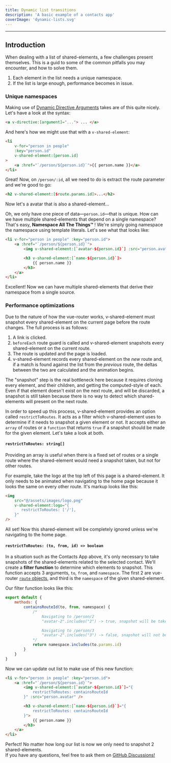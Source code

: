 ```yaml
---
title: Dynamic list transitions
description: 'A basic example of a contacts app'
coverImage: 'dynamic-lists.svg'
---
```


---
## Introduction

When dealing with a list of shared-elements, a few challenges present themselves. This is a guid to some of the common pitfalls you may encounter, and how to solve them.

1. Each element in the list needs a unique namespace.
2. If the list is large enough, performance becomes in issue.


### Unique namespaces

Making use of [Dynamic Directive Arguments](https://vuejs.org/v2/guide/custom-directive.html#Dynamic-Directive-Arguments) takes are of this quite nicely. Let's have a look at the syntax:

```html
<a v-directive:[argument]="..."> ... </a>
```

And here's how we might use that with a `v-shared-element`:


```html
<li
    v-for="person in people"
    :key="person.id"
    v-shared-element:[person.id]
>
    <a :href="`/person/${person.id}`">{{ person.name }}</a>
</li>
```

Great! Now, on `/person/:id`, all we need to do is extract the route parameter and we're good to go:

```html
<h2 v-shared-element:[$route.params.id]>...</h2>
```

Now let's a avatar that is also a shared-element... 

Oh, we only have one piece of data—`person.id`—that is unique. How can we have multiple shared-elements that depend on a single namespace? That's easy, **Namespace All The Things™** ! We're simply going namespace the namespace using template literals. Let's see what that looks like:

```html
<li v-for="person in people" :key="person.id">
    <a :href="`/person/${person.id}`">
        <img v-shared-element:[`avatar-${person.id}`] :src="person.avatar" />

        <h3 v-shared-element:[`name-${person.id}`]>
            {{ person.name }}
        </h3>
    </a>
</li>
```

Excellent! Now we can have multiple shared-elements that derive their namespace from a single source.

### Performance optimizations

Due to the nature of how the vue-router works, v-shared-element must snapshot every shared-element on the current page before the route changes. The full process is as follows: 


1. A link is clicked.
2. `beforeEach` route guard is called and v-shared-element snapshots every shared-element on the current route.
3. The route is updated and the page is loaded.
4. v-shared-element records every shared-element on the *new* route and, if a match is found against the list from the *previous* route, the deltas between the two are calculated and the animation begins.

The "snapshot" step is the real bottleneck here because it requires cloning every element, and their children, and getting the computed-style of each. Even if that element doesn't exist on the next route, and will be discarded, a snapshot is still taken because there is no way to detect which shared-elements will present on the next route.

In order to speed up this process, v-shared-element provides an option called `restrictToRoutes`. It acts as a filter which v-shared-element uses to determine if it needs to snapshot a given element or not. It accepts either an `array` of routes or a `function` that returns `true` if a snapshot should be made for the given element. Let's take a look at both.

#### `restrictToRoutes: string[]`

Providing an array is useful when there is a fixed set of routes or a single route where the shared-element would need a snapshot taken, but not for other routes.

For example, take the logo at the top left of this page is a shared-element. It only needs to be animated when navigating to the home page because it looks the same on every other route. It's markup looks like this:

```html
<img
    src="@/assets/images/logo.png"
    v-shared-element:logo="{
       restrictToRoutes: ['/'],
    }"
/>
```
   
All set! Now this shared-element will be completely ignored unless we're navigating to the home page.

#### `restrictToRoutes: (to, from, id) => boolean`

In a situation such as the Contacts App above, it's only necessary to take snapshots of the shared-elements related to the selected contact. We'll create a **filter function** to determine which elements to snapshot. This function accepts 3 arguments, `to`, `from`, and `namespace`. The first 2 are vue-router [`route` objects](https://router.vuejs.org/api/#the-route-object), and third is the `namespace` of the given shared-element.

Our filter function looks like this:
```js
export default {
    methods: {
        containsRouteId(to, from, namespace) {
            /* 
                Navigating to /person/2
                "avatar-2".includes("2") -> true, snapshot will be taken.

                Navigating to /person/3
                "avatar-2".includes("3") -> false, snapshot will not be taken.
            */
            return namespace.includes(to.params.id)
        }
    }
}
```

Now we can update out list to make use of this new function:


```html
<li v-for="person in people" :key="person.id">
    <a :href="`/person/${person.id}`">
        <img v-shared-element:[`avatar-${person.id}`]="{
            restrictToRoutes: containsRouteId
        }" :src="person.avatar" />

        <h3 v-shared-element:[`name-${person.id}`]="{
            restrictToRoutes: containsRouteId
        }">
            {{ person.name }}
        </h3>
    </a>
</li>
```

Perfect! No matter how long our list is now we only need to snapshot 2 shared-elements.  
If you have any questions, feel free to ask them on [GitHub Discussions!](https://github.com/justintaddei/v-shared-element/discussions)
